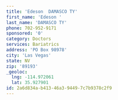 ```yaml
---
title: 'Edeson  DAMASCO TY'
first_name: 'Edeson '
last_name: 'DAMASCO TY'
phone: 702-952-9171
sponsored: '0'
category: Doctors
services: Bariatrics
address: 'PO Box 98978'
city: 'Las Vegas'
state: NV
zip: '89193'
_geoloc:
  lng: -114.972061
  lat: 35.927901
id: 2a6d834a-b413-46a3-9449-7c7b9378c2f9
---
```

